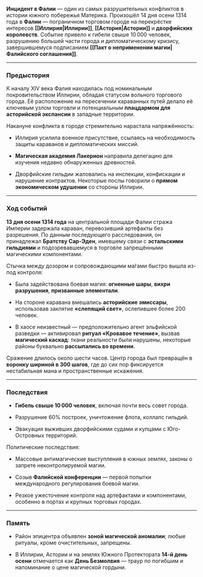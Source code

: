 **Инцидент в Фалии** — один из самых разрушительных конфликтов в истории южного побережья Материка. Произошёл 14 дня осени 1314 года в **Фалии** — пограничном торговом городе на перекрёстке интересов **[[Иллирия|Иллирии]]**, **[[Астория|Астории]]** и **дворфийских королевств**. Событие привело к гибели свыше 10 000 человек, разрушению большей части города и дипломатическому кризису, завершившемуся подписанием **[[Пакт о неприменении магии|Фалийского соглашения]]**.

---

### Предыстория

К началу XIV века Фалия находилась под номинальным покровительством Иллирии, обладая статусом вольного торгового города. Её расположение на пересечении караванных путей делало её ключевым узлом торговли и потенциальным **плацдармом для асторийской экспансии** в западные территории.

Накануне конфликта в городе стремительно нарастала напряжённость:

- Иллирия усилила военное присутствие, ссылаясь на необходимость защиты караванов и дипломатических миссий.
    
- **Магическая академия Лакерион** направила делегацию для изучения недавно обнаруженных древностей.
    
- Дворфийские гильдии жаловались на инспекции, конфискации и нарушение контрактов. Некоторые послы говорили о **прямом экономическом удушении** со стороны Иллирии.
    

---

### Ход событий

**13 дня осени 1314 года** на центральной площади Фалии стража Империи задержала караван, перевозивший артефакты без разрешения. По данным последующего расследования, он принадлежал **Братству Сар-Эден**, имевшему связи с **эстальскими гильдиями** и подозревавшемуся в торговле запрещёнными магическими компонентами.

Стычка между дозором и сопровождающими ма́гами быстро вышла из-под контроля:

- Была задействована боевая магия: **огненные шары**, **вихри разрушения**, **призванные элементали**.
    
- На стороне каравана вмешались **асторийские эмиссары**, использовав заклятие **«слепящий свет»**, ослепившее более 200 человек.
    
- В хаосе неизвестный — предположительно агент эльфийской разведки — активировал **ритуал «Кровавое течение»**, вызвав **магический каскад**: ткани реальности были нарушены, некоторые районы буквально **рассыпались во времени**.
    

Сражение длилось около шести часов. Центр города был превращён в **воронку шириной в 300 шагов**, где до сих пор фиксируется нестабильная мана и пространственные искажения.

---

### Последствия

- **Гибель свыше 10 000 человек**, включая почти весь совет города.
    
- Разрушение 60% построек, уничтожение флота, коллапс гильдий.
    
- Эвакуация выживших дворфийскими судами и купцами с Юго-Островных территорий.
    

Политические последствия:

- Массовые антимагические выступления в южных землях, законы о запрете неконтролируемой магии.
    
- Созыв **Фалийской конференции** — первой попытки международного регулирования боевой магии.
    
- Резкое ужесточение контроля над артефактами и компонентами, особенно в портах и крупных торговых городах.
    

---

### Память

- Район эпицентра объявлен **зоной магической аномалии**; любые ритуалы, кроме очистительных, запрещены.
    
- В Иллирии, Астории и на землях Южного Протектората **14-й день осени** отмечается как **День Безмолвия** — траур по погибшим и напоминание о цене магической гордыни.